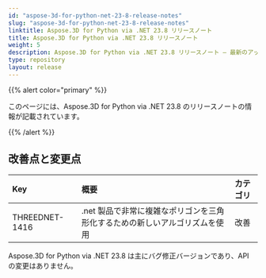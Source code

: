 ```yaml
---
id: "aspose-3d-for-python-net-23-8-release-notes"
slug: "aspose-3d-for-python-net-23-8-release-notes"
linktitle: Aspose.3D for Python via .NET 23.8 リリースノート
title: Aspose.3D for Python via .NET 23.8 リリースノート
weight: 5
description: Aspose.3D for Python via .NET 23.8 リリースノート – 最新のアップデートと修正。
type: repository
layout: release
---
```


{{% alert color="primary" %}}

このページには、Aspose.3D for Python via .NET 23.8 のリリースノートの情報が記載されています。

{{% /alert %}}
## **改善点と変更点**

|**Key**|**概要**|**カテゴリ**|
| :- | :- | :- |
| THREEDNET-1416 | .net 製品で非常に複雑なポリゴンを三角形化するための新しいアルゴリズムを使用 | 改善 |

Aspose.3D for Python via .NET 23.8 は主にバグ修正バージョンであり、API の変更はありません。